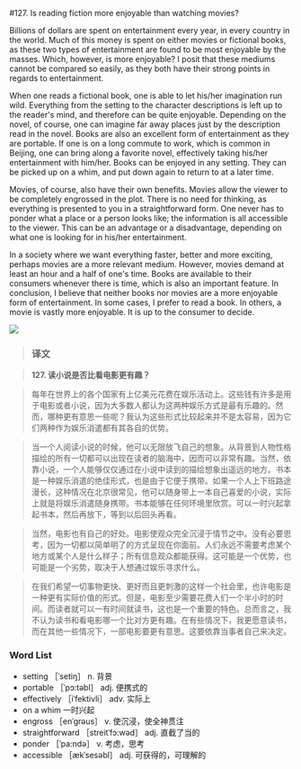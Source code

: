 #127. Is reading fiction more enjoyable than watching movies?

Billions of dollars are spent on entertainment every year, in every country in the world. Much of this money is spent on either movies or fictional books, as these two types of entertainment are found to be most enjoyable by the masses. Which, however, is more enjoyable? I posit that these mediums cannot be compared so easily, as they both have their strong points in regards to entertainment.

When one reads a fictional book, one is able to let his/her imagination run wild. Everything from the setting to the character descriptions is left up to the reader's mind, and therefore can be quite enjoyable. Depending on the novel, of course, one can imagine far away places just by the description read in the novel. Books are also an excellent form of entertainment as they are portable. If one is on a long commute to work, which is common in Beijing, one can bring along a favorite novel, effectively taking his/her entertainment with him/her. Books can be enjoyed in any setting. They can be picked up on a whim, and put down again to return to at a later time.

Movies, of course, also have their own benefits. Movies allow the viewer to be completely engrossed in the plot. There is no need for thinking, as everything is presented to you in a straightforward form. One never has to ponder what a place or a person looks like; the information is all accessible to the viewer. This can be an advantage or a disadvantage, depending on what one is looking for in his/her entertainment.

In a society where we want everything faster, better and more exciting, perhaps movies are a more relevant medium. However, movies demand at least an hour and a half of one's time. Books are available to their consumers whenever there is time, which is also an important feature. In conclusion, I believe that neither books nor movies are a more enjoyable form of entertainment. In some cases, I prefer to read a book. In others, a movie is vastly more enjoyable. It is up to the consumer to decide.

![](images/TOEFL-iBT-High-Score-Essays-127.jpg)

> ### 译文

> **127. 读小说是否比看电影更有趣？**

> 每年在世界上的各个国家有上亿美元花费在娱乐活动上。这些钱有许多是用于电影或者小说，因为大多数人都认为这两种娱乐方式是最有乐趣的。然而，哪种更有意思一些呢？我认为这些形式比较起来并不是太容易，因为它们两种作为娱乐消遣都有其各自的优势。

> 当一个人阅读小说的时候，他可以无限放飞自己的想象。从背景到人物性格描绘的所有一切都可以出现在读者的脑海中，因而可以非常有趣。当然，依靠小说，一个人能够仅仅通过在小说中读到的描绘想象出遥远的地方。书本是一种娱乐消遣的绝佳形式，也是由于它便于携带。如果一个人上下班路途漫长，这种情况在北京很常见，他可以随身带上一本自己喜爱的小说，实际上就是将娱乐消遣随身携带。书本能够在任何环境里欣赏。可以一时兴起拿起书本，然后再放下，等到以后回头再看。

> 当然，电影也有自己的好处。电影使观众完全沉浸于情节之中。没有必要思考，因为一切都以简单明了的方式呈现在你面前。人们永远不需要考虑某个地方或某个人是什么样子；所有信息观众都能获得。这可能是一个优势，也可能是一个劣势，取决于人想通过娱乐寻求什么。

> 在我们希望一切事物更快、更好而且更刺激的这样一个社会里，也许电影是一种更有实际价值的形式。但是，电影至少需要花费人们一个半小时的时间。而读者就可以一有时间就读书，这也是一个重要的特色。总而言之，我不认为读书和看电影哪一个比对方更有趣。在有些情况下，我更愿意读书，而在其他一些情况下，一部电影要更有意思。这要依靠当事者自己来决定。

### Word List

 * setting ［ˈsetiŋ］ n. 背景
 * portable ［ˈpɔ:təbl］ adj. 便携式的
 * effectively ［iˈfektivli］ adv. 实际上
 * on a whim 一时兴起
 * engross ［enˈgrəus］ v. 使沉浸，使全神贯注
 * straightforward ［streitˈfɔ:wəd］ adj. 直截了当的
 * ponder ［ˈpa:ndə］ v. 考虑，思考
 * accessible ［ækˈsesəbl］ adj. 可获得的，可理解的
